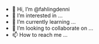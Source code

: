 - 👋 Hi, I’m @fahlingdenni
- 👀 I’m interested in ...
- 🌱 I’m currently learning ...
- 💞️ I’m looking to collaborate on ...
- 📫 How to reach me ...

<!---
fahlingdenni/fahlingdenni is a ✨ special ✨ repository because its `README.md` (this file) appears on your GitHub profile.
You can click the Preview link to take a look at your changes.
--->

